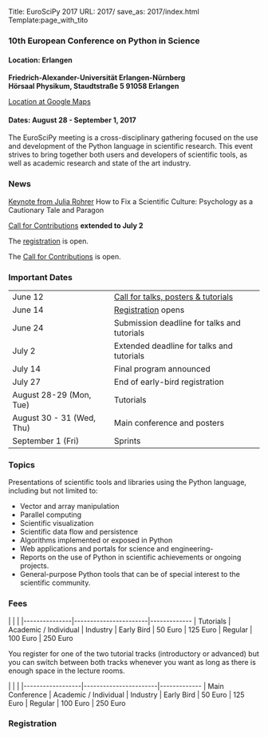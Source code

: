Title: EuroSciPy 2017
URL: 2017/
save_as: 2017/index.html
Template:page_with_tito


### 10th European Conference on Python in Science


#### **Location:** Erlangen

**Friedrich-Alexander-Universität Erlangen-Nürnberg** </br>
**Hörsaal Physikum, Staudtstraße 5 91058 Erlangen**

[Location at Google Maps](https://www.google.com/maps?q=49.5815,11.0282+(Friedrich-Alexander-Universität+Erlangen-Nürnberg+-+Hörsaal+Physikum,+Staudtstraße+5%0A91058+Erlangen%0A))

#### **Dates:**    August 28 - September 1, 2017


The EuroSciPy meeting is a cross-disciplinary gathering focused on the use and development
of the Python language in scientific research. This event strives to bring together both
users and developers of scientific tools, as well as academic research and state of the art
industry.

### News

[Keynote from Julia Rohrer]({filename}keynote_julia_rohrer.md)
How to Fix a Scientific Culture: Psychology as a Cautionary Tale and Paragon

[Call for Contributions](https://www.papercall.io/euroscipy-2017) **extended to July 2**

The [registration](#registration) is open.

The [Call for Contributions](https://www.papercall.io/euroscipy-2017)
is open.

### Important Dates

|                             |                                                                                  |
|-----------------------------|-----------------------------------------------------------------------------------
| June 12                     | [Call for talks, posters & tutorials](https://www.papercall.io/euroscipy-2017)
| June 14                     | [Registration](#registration) opens
| June 24                     | Submission deadline for talks and tutorials
| July 2                      | Extended deadline for talks and tutorials
| July 14                     | Final program announced
| July 27                     | End of early-bird registration
| August 28-29 (Mon, Tue)     | Tutorials
| August 30 - 31 (Wed, Thu)   | Main conference and posters
| September 1 (Fri)           | Sprints

### Topics


Presentations of scientific tools and libraries using the Python language, including but not limited to:

 - Vector and array manipulation
 - Parallel computing
 - Scientific visualization
 - Scientific data flow and persistence
 - Algorithms implemented or exposed in Python
 - Web applications and portals for science and engineering-
 - Reports on the use of Python in scientific achievements or ongoing projects.
 - General-purpose Python tools that can be of special interest to the scientific community.


### Fees

|               |                       |
|---------------|-----------------------|-------------
| Tutorials     | Academic / Individual | Industry
| Early Bird    | 50 Euro               | 125 Euro
| Regular       | 100 Euro              | 250 Euro

You register for one of the two tutorial tracks (introductory or advanced) but you can
switch between both tracks whenever you want as long as there is enough space in the lecture
rooms.

|                  |                       |
|------------------|-----------------------|-------------
| Main Conference  | Academic / Individual | Industry
| Early Bird       | 50 Euro               | 125 Euro
| Regular          | 100 Euro              | 250 Euro


### Registration<a name="registration">

<tito-widget event="euroscipy2017/euroscipy-2017"></tito-widget>


